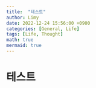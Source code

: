 ```yaml
---
title:  "테스트"
author: Limy
date: 2022-12-24 15:56:00 +0900
categories: [General, Life]
tags: [Life, Thought]
math: true
mermaid: true
---
```


# 테스트
